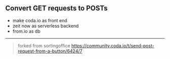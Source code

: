 ## Convert GET requests to POSTs
- make coda.io as front end 
- zeit now as serverless backend
- from.io as db

----
> forked from sortingoffice https://community.coda.io/t/send-post-request-from-a-button/6424/7


